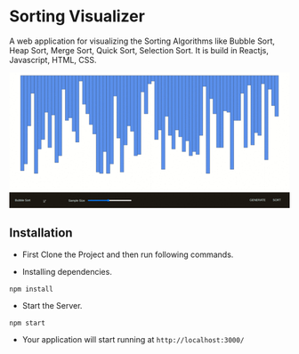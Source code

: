 # Sorting Visualizer
A web application for visualizing the Sorting Algorithms like Bubble Sort, Heap Sort, Merge Sort, Quick Sort, Selection Sort. It is build in Reactjs, Javascript, HTML, CSS.


![](/demo.gif)


## Installation

* First Clone the Project and then run following commands.

* Installing dependencies.
```
npm install
```

* Start the Server.
```
npm start
```

* Your application will start running at `http://localhost:3000/`